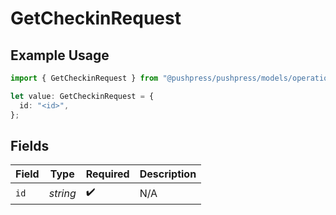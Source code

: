 # GetCheckinRequest

## Example Usage

```typescript
import { GetCheckinRequest } from "@pushpress/pushpress/models/operations";

let value: GetCheckinRequest = {
  id: "<id>",
};
```

## Fields

| Field              | Type               | Required           | Description        |
| ------------------ | ------------------ | ------------------ | ------------------ |
| `id`               | *string*           | :heavy_check_mark: | N/A                |